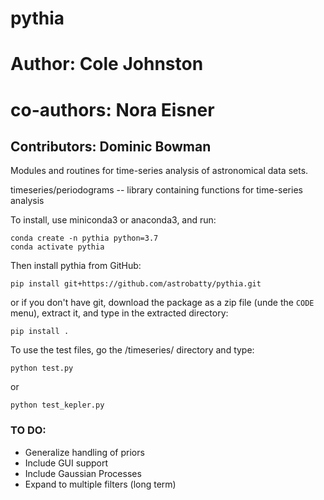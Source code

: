 # pythia
# Author: Cole Johnston
# co-authors: Nora Eisner

## Contributors: Dominic Bowman


Modules and routines for time-series analysis of astronomical data sets.


timeseries/periodograms -- library containing functions for time-series analysis

To install, use miniconda3 or anaconda3, and run:
```
conda create -n pythia python=3.7
conda activate pythia
```

Then install pythia from GitHub:
```
pip install git+https://github.com/astrobatty/pythia.git
```
or if you don't have git, download the package as a zip file (unde the `CODE` menu), extract it, and type in the extracted directory:
```
pip install .
```

To use the test files, go the /timeseries/ directory and type:
```
python test.py
```
or
```
python test_kepler.py
```

### TO DO:
  - Generalize handling of priors
  - Include GUI support
  - Include Gaussian Processes
  - Expand to multiple filters (long term)
